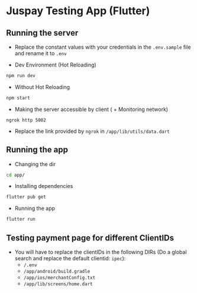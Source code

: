 # Juspay Testing App (Flutter)

## Running the server

-   Replace the constant values with your credentials in the `.env.sample` file and rename it to `.env`

-   Dev Environment (Hot Reloading)

```zsh
npm run dev
```

-   Without Hot Reloading

```zsh
npm start
```

-   Making the server accessible by client ( + Monitoring network)

```
ngrok http 5002
```

-   Replace the link provided by `ngrok` in `/app/lib/utils/data.dart`

## Running the app

-   Changing the dir

```zsh
cd app/
```

-   Installing dependencies

```zsh
flutter pub get
```

-   Running the app

```zsh
flutter run
```

## Testing payment page for different ClientIDs

-   You will have to replace the clientIDs in the following DIRs (Do a global search and replace the default clientid: `ipec`):
    -   `/.env`
    -   `/app/android/build.gradle`
    -   `/app/ios/merchantConfig.txt`
    -   `/app/lib/screens/home.dart`
